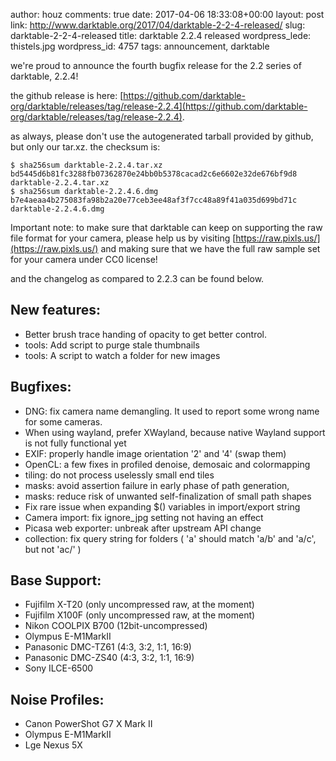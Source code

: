 author: houz
comments: true
date: 2017-04-06 18:33:08+00:00
layout: post
link: http://www.darktable.org/2017/04/darktable-2-2-4-released/
slug: darktable-2-2-4-released
title: darktable 2.2.4 released
wordpress_lede: thistels.jpg
wordpress_id: 4757
tags: announcement, darktable

we're proud to announce the fourth bugfix release for the 2.2 series of darktable, 2.2.4!

the github release is here: [https://github.com/darktable-org/darktable/releases/tag/release-2.2.4](https://github.com/darktable-org/darktable/releases/tag/release-2.2.4).

as always, please don't use the autogenerated tarball provided by github, but only our tar.xz. the checksum is:

    
    $ sha256sum darktable-2.2.4.tar.xz
    bd5445d6b81fc3288fb07362870e24bb0b5378cacad2c6e6602e32de676bf9d8  darktable-2.2.4.tar.xz
    $ sha256sum darktable-2.2.4.6.dmg
    b7e4aeaa4b275083fa98b2a20e77ceb3ee48af3f7cc48a89f41a035d699bd71c  darktable-2.2.4.6.dmg


Important note: to make sure that darktable can keep on supporting the raw file format for your camera, please help us by visiting [https://raw.pixls.us/](https://raw.pixls.us/) and making sure that we have the full raw sample set for your camera under CC0 license!

and the changelog as compared to 2.2.3 can be found below.


## New features:
 	
  * Better brush trace handing of opacity to get better control.
  * tools: Add script to purge stale thumbnails
  * tools: A script to watch a folder for new images



## Bugfixes:
 	
  * DNG: fix camera name demangling. It used to report some wrong name for some cameras.
  * When using wayland, prefer XWayland, because native Wayland support is not fully functional yet
  * EXIF: properly handle image orientation '2' and '4' (swap them)
  * OpenCL: a few fixes in profiled denoise, demosaic and colormapping
  * tiling: do not process uselessly small end tiles
  * masks: avoid assertion failure in early phase of path generation,
  * masks: reduce risk of unwanted self-finalization of small path shapes
  * Fix rare issue when expanding $() variables in import/export string
  * Camera import: fix ignore_jpg setting not having an effect
  * Picasa web exporter: unbreak after upstream API change
  * collection: fix query string for folders ( 'a' should match 'a/b' and 'a/c', but not 'ac/' )



## Base Support:
 	
  * Fujifilm X-T20 (only uncompressed raw, at the moment)
  * Fujifilm X100F (only uncompressed raw, at the moment)
  * Nikon COOLPIX B700 (12bit-uncompressed)
  * Olympus E-M1MarkII
  * Panasonic DMC-TZ61 (4:3, 3:2, 1:1, 16:9)
  * Panasonic DMC-ZS40 (4:3, 3:2, 1:1, 16:9)
  * Sony ILCE-6500


## Noise Profiles:
 	
  * Canon PowerShot G7 X Mark II
  * Olympus E-M1MarkII
  * Lge Nexus 5X

